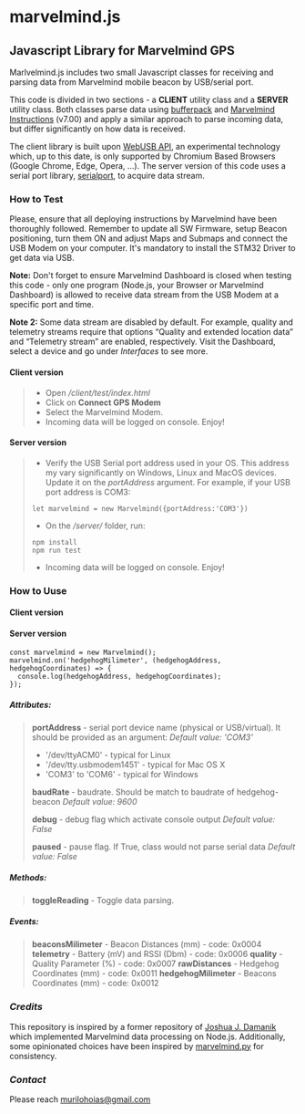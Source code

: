 # marvelmind.js

## Javascript Library for Marvelmind GPS

Marlvelmind.js includes two small Javascript classes for receiving and parsing data from Marvelmind mobile beacon by USB/serial port.

This code is divided in two sections - a **CLIENT** utility class and a **SERVER** utility class. Both classes parse data using [bufferpack](https://www.npmjs.com/package/bufferpack) and [Marvelmind Instructions](https://marvelmind.com/pics/marvelmind_interfaces.pdf) (v7.00) and apply a similar approach to parse incoming data, but differ significantly on how data is received.

The client library is built upon [WebUSB API](https://developer.mozilla.org/en-US/docs/Web/API/WebUSB_API), an experimental technology which, up to this date, is only supported by Chromium Based Browsers (Google Chrome, Edge, Opera, ...). The server version of this code uses a serial port library, [serialport](https://www.npmjs.com/package/serialport), to acquire data stream.

### How to Test

Please, ensure that all deploying instructions by Marvelmind have been thoroughly followed. Remember to update all SW Firmware, setup Beacon positioning, turn them ON and adjust Maps and Submaps and connect the USB Modem on your computer. It's mandatory to install the STM32 Driver to get data via USB.

**Note:** Don't forget to ensure Marvelmind Dashboard is closed when testing this code - only one program (Node.js, your Browser or Marvelmind Dashboard) is allowed to receive data stream from the USB Modem at a specific port and time.

**Note 2:** Some data stream are disabled by default. For example, quality and telemetry streams require that options “Quality and extended location data” and “Telemetry stream” are enabled, respectively. Visit the Dashboard, select a device and go under _Interfaces_ to see more.

#### Client version

> - Open _/client/test/index.html_
> - Click on **Connect GPS Modem**
> - Select the Marvelmind Modem.
> - Incoming data will be logged on console. Enjoy!

#### Server version

> - Verify the USB Serial port address used in your OS. This address my vary significantly on Windows, Linux and MacOS devices. Update it on the _portAddress_ argument. For example, if your USB port address is COM3:
>
> ```
> let marvelmind = new Marvelmind({portAddress:'COM3'})
> ```
>
> - On the _/server/_ folder, run:
>
> ```
> npm install
> npm run test
> ```
>
> - Incoming data will be logged on console. Enjoy!

### How to Uuse

#### Client version

#### Server version

```
const marvelmind = new Marvelmind();
marvelmind.on('hedgehogMilimeter', (hedgehogAddress, hedgehogCoordinates) => {
  console.log(hedgehogAddress, hedgehogCoordinates);
});
```

##### Attributes:

> **portAddress** - serial port device name (physical or USB/virtual). It should be provided as an argument:
> _Default value: 'COM3'_
>
> - '/dev/ttyACM0' - typical for Linux
> - '/dev/tty.usbmodem1451' - typical for Mac OS X
> - 'COM3' to 'COM6' - typical for Windows
>
> **baudRate** - baudrate. Should be match to baudrate of hedgehog-beacon
> _Default value: 9600_
>
> **debug** - debug flag which activate console output
> _Default value: False_
>
> **paused** - pause flag. If True, class would not parse serial data
> _Default value: False_

##### Methods:

> **toggleReading** - Toggle data parsing.

##### Events:

> **beaconsMilimeter** - Beacon Distances (mm) - code: 0x0004
> **telemetry** - Battery (mV) and RSSI (Dbm) - code: 0x0006
> **quality** - Quality Parameter (%) - code: 0x0007
> **rawDistances** - Hedgehog Coordinates (mm) - code: 0x0011
> **hedgehogMilimeter** - Beacons Coordinates (mm) - code: 0x0012

### _Credits_

This repository is inspired by a former repository of [Joshua J. Damanik](https://github.com/joshuadamanik/) which implemented Marvelmind data processing on Node.js. Additionally, some opinionated choices have been inspired by [marvelmind.py](https://github.com/MarvelmindRobotics/marvelmind.py) for consistency.

### _Contact_

Please reach murilohoias@gmail.com

